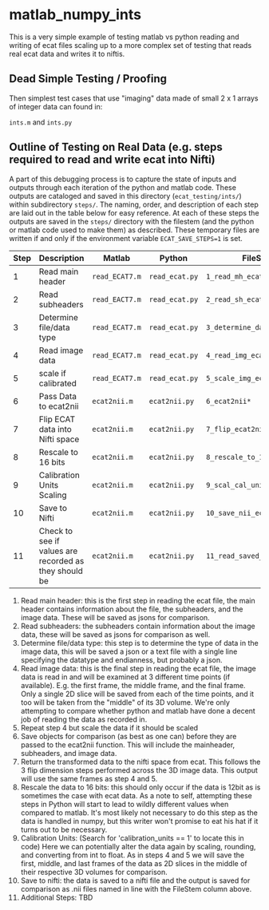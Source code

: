 # matlab_numpy_ints

This is a very simple example of testing matlab vs python reading and writing of ecat files scaling up to a more
complex set of testing that reads real ecat data and writes it to niftis.

## Dead Simple Testing / Proofing 

Then simplest test cases that use "imaging" data made of small 2 x 1 arrays of integer data can found in:

`ints.m` and `ints.py`

## Outline of Testing on Real Data (e.g. steps required to read and write ecat into Nifti)

A part of this debugging process is to capture the state of inputs and outputs through each iteration of the python
and matlab code. These outputs are cataloged and saved in this directory (`ecat_testing/ints/`) within subdirectory 
`steps/`. The naming, order, and description of each step are laid out in the table below for easy reference. At each
of these steps the outputs are saved in the `steps/` directory with the filestem (and the python or matlab code used to 
make them) as described. These temporary files are written if and only if the environment variable `ECAT_SAVE_STEPS=1` 
is set.

| Step | Description                                           | Matlab        | Python         | FileStem                     |
|------|-------------------------------------------------------|---------------|----------------|------------------------------|
| 1    | Read main header                                      | `read_ECAT7.m` | `read_ecat.py` | `1_read_mh_ecat*`            |
| 2    | Read subheaders                                       | `read_EACT7.m` | `read_ecat.py` | `2_read_sh_ecat*`            |
| 3    | Determine file/data type                              | `read_ECAT7.m` | `read_ecat.py` | `3_determine_data_type*`     |
| 4    | Read image data                                       | `read_ECAT7.m` | `read_ecat.py` | `4_read_img_ecat*`           |
| 5    | scale if calibrated                                   | `read_ECAT7.m` | `read_ecat.py` | `5_scale_img_ecat*`          |
| 6    | Pass Data to ecat2nii                                 | `ecat2nii.m`  | `ecat2nii.py`  | `6_ecat2nii*`                |
| 7    | Flip ECAT data into Nifti space                       | `ecat2nii.m`  | `ecat2nii.py`  | `7_flip_ecat2nii*`           |
| 8    | Rescale to 16 bits                                    | `ecat2nii.m`  | `ecat2nii.py`  | `8_rescale_to_16_ecat2nii*`  |
| 9    | Calibration Units Scaling                             | `ecat2nii.m`  | `ecat2nii.py`  | `9_scal_cal_units_ecat2nii*` |
| 10   | Save to Nifti                                         | `ecat2nii.m`  | `ecat2nii.py`  | `10_save_nii_ecat2nii*`      |
| 11   | Check to see if values are recorded as they should be | `ecat2nii.m`   | `ecat2nii.py`   | `11_read_saved_nii*`          |


1. Read main header: this is the first step in reading the ecat file, the main header contains information about the
   file, the subheaders, and the image data. These will be saved as jsons for comparison.
2. Read subheaders: the subheaders contain information about the image data, these will be saved as jsons for comparison
   as well.
3. Determine file/data type: this step is to determine the type of data in the image data, this will be saved a json or 
   a text file with a single line specifying the datatype and endianness, but probably a json.
4. Read image data: this is the final step in reading the ecat file, the image data is read in and will be examined at 
   3 different time points (if available). E.g. the first frame, the middle frame, and the final frame. Only a single 2D
   slice will be saved from each of the time points, and it too will be taken from the "middle" of its 3D volume. We're
   only attempting to compare whether python and matlab have done a decent job of reading the data as recorded in.
5. Repeat step 4 but scale the data if it should be scaled
6. Save objects for comparison (as best as one can) before they are passed to the ecat2nii function. This will include
   the mainheader, subheaders, and image data.
7. Return the transformed data to the nifti space from ecat. This follows the 3 flip dimension steps performed across 
   the 3D image data. This output will use the same frames as step 4 and 5.
8. Rescale the data to 16 bits: this should only occur if the data is 12bit as is sometimes the case with ecat data. As 
   a note to self, attempting these steps in Python will start to lead to wildly different values when compared to 
   matlab. It's most likely not necessary to do this step as the data is handled in numpy, but this writer won't promise
   to eat his hat if it turns out to be necessary.
9. Calibration Units: (Search for 'calibration_units == 1' to locate this in code) Here we can potentially alter the 
   data again by scaling, rounding, and converting from int to float. As in steps 4 and 5 we will save the first, 
   middle, and last frames of the data as 2D slices in the middle of their respective 3D volumes for comparison.
10. Save to nifti: the data is saved to a nifti file and the output is saved for comparison as .nii files named in line
   with the FileStem column above.
11. Additional Steps: TBD

